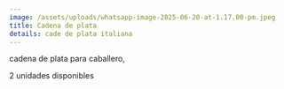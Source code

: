 ```yaml
---
image: /assets/uploads/whatsapp-image-2025-06-20-at-1.17.00-pm.jpeg
title: Cadena de plata
details: cade de plata italiana
---
```

c﻿adena de plata para caballero, 

2﻿ unidades disponibles